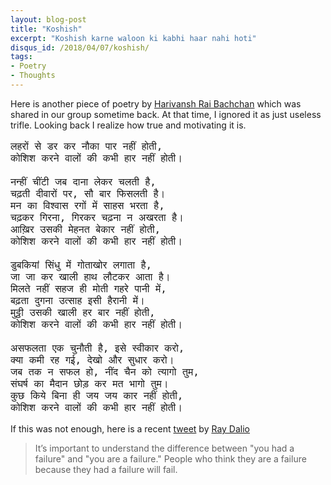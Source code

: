 ```yaml
---
layout: blog-post
title: "Koshish"
excerpt: "Koshish karne waloon ki kabhi haar nahi hoti"
disqus_id: /2018/04/07/koshish/
tags:
- Poetry    
- Thoughts
---
```


Here is another piece of poetry by [Harivansh Rai Bachchan](https://en.wikipedia.org/wiki/Harivansh_Rai_Bachchan) which was shared in our group sometime back. At that time,  I ignored it as just useless trifle. Looking back I realize how true and motivating it is.

<pre style="font-size:16px">
लहरों से डर कर नौका पार नहीं होती,
कोशिश करने वालों की कभी हार नहीं होती।

नन्हीं चींटी जब दाना लेकर चलती है,
चढ़ती दीवारों पर, सौ बार फिसलती है।
मन का विश्वास रगों में साहस भरता है,
चढ़कर गिरना, गिरकर चढ़ना न अखरता है।
आख़िर उसकी मेहनत बेकार नहीं होती,
कोशिश करने वालों की कभी हार नहीं होती।

डुबकियां सिंधु में गोताखोर लगाता है,
जा जा कर खाली हाथ लौटकर आता है।
मिलते नहीं सहज ही मोती गहरे पानी में,
बढ़ता दुगना उत्साह इसी हैरानी में।
मुट्ठी उसकी खाली हर बार नहीं होती,
कोशिश करने वालों की कभी हार नहीं होती।

असफलता एक चुनौती है, इसे स्वीकार करो,
क्या कमी रह गई, देखो और सुधार करो।
जब तक न सफल हो, नींद चैन को त्यागो तुम,
संघर्ष का मैदान छोड़ कर मत भागो तुम।
कुछ किये बिना ही जय जय कार नहीं होती,
कोशिश करने वालों की कभी हार नहीं होती।
</pre>

If this was not enough, here is a recent [tweet](https://twitter.com/RayDalio/status/981995852456693761) by [Ray Dalio](https://en.wikipedia.org/wiki/Ray_Dalio)

> It’s important to understand the difference between "you had a failure" and "you are a failure." 
> People who think they are a failure because they had a failure will fail.